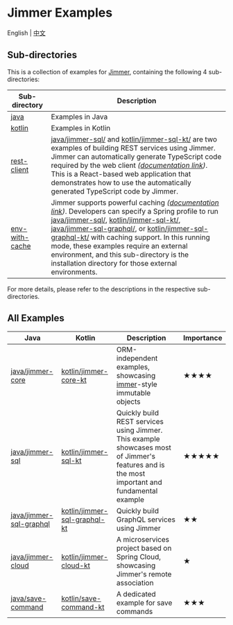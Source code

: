 # Jimmer Examples

English | [中文](./README_zh_CN.md)

## Sub-directories

This is a collection of examples for [Jimmer](https://github.com/babyfish-ct/jimmer), containing the following 4 sub-directories:

|Sub-directory|Description|
|---|---|
|[java](./java/)|Examples in Java|
|[kotlin](./kotlin/)|Examples in Kotlin|
|[rest-client](./rest-client/)|[java/jimmer-sql/](./java/jimmer-sql/) and [kotlin/jimmer-sql-kt/](./kotlin/jimmer-sql-kt/) are two examples of building REST services using Jimmer. Jimmer can automatically generate TypeScript code required by the web client *([documentation link](https://babyfish-ct.github.io/jimmer-doc/docs/client/))*. This is a React-based web application that demonstrates how to use the automatically generated TypeScript code by Jimmer.|
|[env-with-cache](./env-with-cache/)|Jimmer supports powerful caching *([documentation link](https://babyfish-ct.github.io/jimmer-doc/docs/cache/))*. Developers can specify a Spring profile to run [java/jimmer-sql/](./java/jimmer-sql/), [kotlin/jimmer-sql-kt/](./kotlin/jimmer-sql-kt/), [java/jimmer-sql-graphql/](./java/jimmer-sql-graphql/), or [kotlin/jimmer-sql-graphql-kt/](./kotlin/jimmer-sql-graphql-kt/) with caching support. In this running mode, these examples require an external environment, and this sub-directory is the installation directory for those external environments.|

For more details, please refer to the descriptions in the respective sub-directories.

## All Examples

<table>
    <thead>
        <th>Java</th>
        <th>Kotlin</th>
        <th>Description</th>
        <th>Importance</th>
    </thead>
    <tbody>
        <tr>
            <td><a href="./java/jimmer-core">java/jimmer-core</a></td>
            <td><a href="./kotlin/jimmer-core-kt">kotlin/jimmer-core-kt</a></td>
            <td>ORM-independent examples, showcasing <a href="https://github.com/immerjs/immer">immer</a>-style immutable objects</td>
            <td>★★★★</td>
        </tr>
        <tr>
            <td><a href="./java/jimmer-sql">java/jimmer-sql</a></td>
            <td><a href="./kotlin/jimmer-sql-kt">kotlin/jimmer-sql-kt</a></td>
            <td>Quickly build REST services using Jimmer. This example showcases most of Jimmer's features and is the most important and fundamental example</td>
            <td>★★★★★</td>
        </tr>
        <tr>
            <td><a href="./java/jimmer-sql-graphql">java/jimmer-sql-graphql</a></td>
            <td><a href="./kotlin/jimmer-sql-graphql-kt">kotlin/jimmer-sql-graphql-kt</a></td>
            <td>Quickly build GraphQL services using Jimmer</td>
            <td>★★</td>
        </tr>
        <tr>
            <td><a href="./java/jimmer-cloud">java/jimmer-cloud</a></td>
            <td><a href="./kotlin/jimmer-cloud-kt">kotlin/jimmer-cloud-kt</a></td>
            <td>A microservices project based on Spring Cloud, showcasing Jimmer's remote association</td>
            <td>★</td>
        </tr>
        <tr>
            <td><a href="./java/save-command">java/save-command</a></td>
            <td><a href="./kotlin/save-command-kt">kotlin/save-command-kt</a></td>
            <td>A dedicated example for save commands</td>
            <td>★★★</td>
        </tr>
    </tbody>
</table>


